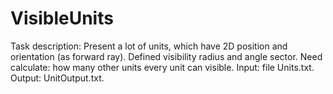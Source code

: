 # VisibleUnits
Task description:
Present a lot of units, which have 2D position and orientation (as forward ray).
Defined visibility radius and angle sector.
Need calculate: how many other units every unit can visible.
Input: file Units.txt.
Output: UnitOutput.txt.
